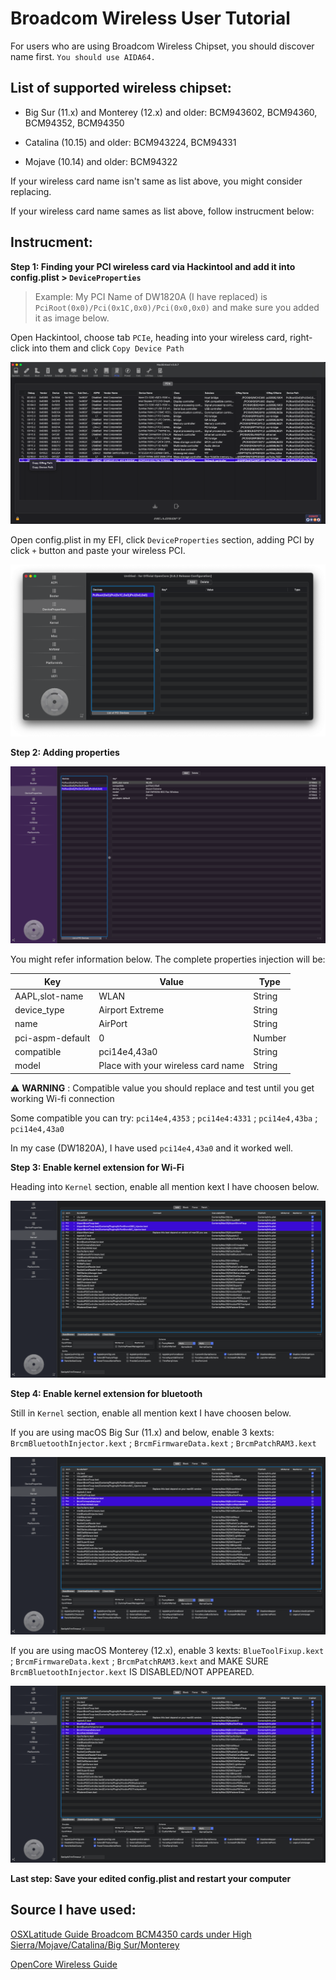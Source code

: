 # Broadcom Wireless User Tutorial
For users who are using Broadcom Wireless Chipset, you should discover name first. `You should use AIDA64.`

## List of supported wireless chipset: 

- Big Sur (11.x) and Monterey (12.x) and older: BCM943602, BCM94360, BCM94352, BCM94350

- Catalina (10.15) and older: BCM943224, BCM94331

- Mojave (10.14) and older: BCM94322

If your wireless card name isn't same as list above, you might consider replacing.

If your wireless card name sames as list above, follow instrucment below:

## Instrucment:

**Step 1: Finding your PCI wireless card via Hackintool and add it into config.plist > `DeviceProperties`**

> Example: My PCI Name of DW1820A (I have replaced) is `PciRoot(0x0)/Pci(0x1C,0x0)/Pci(0x0,0x0)` and make sure you added it as image below.

Open Hackintool, choose tab `PCIe`, heading into your wireless card, right-click into them and click `Copy Device Path`

![hackintool-1](https://github.com/quynkk1/e-series-skylake-hackintosh-dell/blob/main/Image/DeviceProperties/Hackintool-PCIe.png)

Open config.plist in my EFI, click `DeviceProperties` section, adding PCI by click `+` button and paste your wireless PCI.

![image1](https://github.com/quynkk1/e-series-skylake-hackintosh-dell/blob/main/Image/DeviceProperties/DeviceProperties-WLAN-BCM-1.png)

**Step 2: Adding properties**

![image2](https://github.com/quynkk1/e-series-skylake-hackintosh-dell/blob/main/Image/DeviceProperties/DeviceProperties-WLAN-BCM-2.png)

You might refer information below. The complete properties injection will be:

|Key |Value |Type |
| --- | --- | --- |
|AAPL,slot-name|WLAN|String|
|device_type|Airport Extreme|String|
|name|AirPort|String|
|pci-aspm-default|0|Number|
|compatible|pci14e4,43a0|String|
|model|Place with your wireless card name|String|

⚠️ **WARNING** : Compatible value you should replace and test until you get working Wi-fi connection

Some compatible you can try: `pci14e4,4353` ; `pci14e4:4331` ; `pci14e4,43ba` ; `pci14e4,43a0`

In my case (DW1820A), I have used `pci14e4,43a0` and it worked well.

**Step 3: Enable kernel extension for Wi-Fi**

Heading into `Kernel` section, enable all mention kext I have choosen below.

![Kernel-Wifi-BCM](https://github.com/quynkk1/e-series-skylake-hackintosh-dell/blob/main/Image/Kernel/Kernel-BCM-Wifi.png)

**Step 4: Enable kernel extension for bluetooth**

Still in `Kernel` section, enable all mention kext I have choosen below.

If you are using macOS Big Sur (11.x) and below, enable 3 kexts: `BrcmBluetoothInjector.kext` ; `BrcmFirmwareData.kext` ; `BrcmPatchRAM3.kext`

![Kernel-Blt-BCM-BS](https://github.com/quynkk1/e-series-skylake-hackintosh-dell/blob/main/Image/Kernel/Kernel-BCM-BLT.png)

If you are using macOS Monterey (12.x), enable 3 kexts: `BlueToolFixup.kext` ; `BrcmFirmwareData.kext` ; `BrcmPatchRAM3.kext` and MAKE SURE `BrcmBluetoothInjector.kext` IS DISABLED/NOT APPEARED.

![Kernel-Blt-BCM-BS](https://github.com/quynkk1/e-series-skylake-hackintosh-dell/blob/main/Image/Kernel/Kernel-BCM-BLT-M.png)

**Last step: Save your edited config.plist and restart your computer**

## Source I have used:

[OSXLatitude Guide Broadcom BCM4350 cards under High Sierra/Mojave/Catalina/Big Sur/Monterey](https://osxlatitude.com/forums/topic/11322-broadcom-bcm4350-cards-under-high-sierramojavecatalinabig-surmonterey/)

[OpenCore Wireless Guide](https://dortania.github.io/Wireless-Buyers-Guide/)
